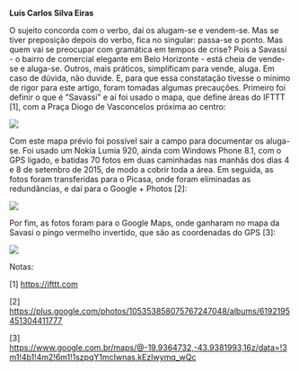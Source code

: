 **Luís Carlos Silva Eiras**

O sujeito concorda com o verbo, daí os alugam-se e vendem-se. Mas se tiver preposição depois do verbo, fica no singular: passa-se o ponto. Mas quem vai se preocupar com gramática em tempos de crise? Pois a Savassi - o bairro de comercial elegante em Belo Horizonte -  está cheia de vende-se e aluga-se. 
Outros, mais práticos, simplificam para vende, aluga. Em caso de dúvida, não duvide.
E, para que essa constatação tivesse o mínimo de rigor para este artigo, foram tomadas algumas precauções.
Primeiro foi definir o que é "Savassi" e aí foi usado o mapa, que define áreas do IFTTT [1], com a Praça Diogo de Vasconcelos próxima ao centro:

![](https://4.bp.blogspot.com/-bhf2Oq77A0U/Vi5xh-6oPGI/AAAAAAAAFV8/DQH6uZuDP48/s1600/Fig.%2B1.jpg)

Com este mapa prévio foi possível sair a campo para documentar os aluga-se. Foi usado um Nokia Lumia 920, ainda com Windows Phone 8.1, com o GPS ligado, e batidas 70 fotos em duas caminhadas nas manhãs dos dias 4 e 8 de setembro de 2015, de modo a cobrir toda a área.
Em seguida, as fotos foram transferidas para o Picasa, onde foram eliminadas as redundâncias,  e daí para o  Google + Photos [2]:


![](https://1.bp.blogspot.com/-mB-5U2GgdCs/Vi5xsRdlEtI/AAAAAAAAFWE/JhUOkQIFAYU/s1600/Fig.%2B2.jpg)

Por fim, as fotos foram para o Google Maps, onde ganharam no mapa da Savasi o pingo vermelho invertido, que são as coordenadas do GPS [3]:

![](https://3.bp.blogspot.com/-IL9Zm5HcedU/Vi5xxmMJBCI/AAAAAAAAFWM/S7pF_ePGvKQ/s1600/Fig.%2B3.jpg)


Notas: 

[1] https://ifttt.com

[2] https://plus.google.com/photos/105353858075767247048/albums/6192195451304411777

[3] https://www.google.com.br/maps/@-19.9364732,-43.9381993,16z/data=!3m1!4b1!4m2!6m1!1szpqY1mcIwnas.kEzIwymq_wQc
